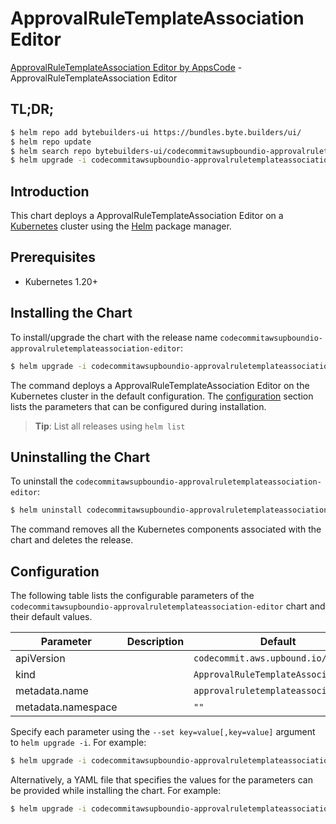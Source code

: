 # ApprovalRuleTemplateAssociation Editor

[ApprovalRuleTemplateAssociation Editor by AppsCode](https://byte.builders) - ApprovalRuleTemplateAssociation Editor

## TL;DR;

```bash
$ helm repo add bytebuilders-ui https://bundles.byte.builders/ui/
$ helm repo update
$ helm search repo bytebuilders-ui/codecommitawsupboundio-approvalruletemplateassociation-editor --version=v0.4.18
$ helm upgrade -i codecommitawsupboundio-approvalruletemplateassociation-editor bytebuilders-ui/codecommitawsupboundio-approvalruletemplateassociation-editor -n default --create-namespace --version=v0.4.18
```

## Introduction

This chart deploys a ApprovalRuleTemplateAssociation Editor on a [Kubernetes](http://kubernetes.io) cluster using the [Helm](https://helm.sh) package manager.

## Prerequisites

- Kubernetes 1.20+

## Installing the Chart

To install/upgrade the chart with the release name `codecommitawsupboundio-approvalruletemplateassociation-editor`:

```bash
$ helm upgrade -i codecommitawsupboundio-approvalruletemplateassociation-editor bytebuilders-ui/codecommitawsupboundio-approvalruletemplateassociation-editor -n default --create-namespace --version=v0.4.18
```

The command deploys a ApprovalRuleTemplateAssociation Editor on the Kubernetes cluster in the default configuration. The [configuration](#configuration) section lists the parameters that can be configured during installation.

> **Tip**: List all releases using `helm list`

## Uninstalling the Chart

To uninstall the `codecommitawsupboundio-approvalruletemplateassociation-editor`:

```bash
$ helm uninstall codecommitawsupboundio-approvalruletemplateassociation-editor -n default
```

The command removes all the Kubernetes components associated with the chart and deletes the release.

## Configuration

The following table lists the configurable parameters of the `codecommitawsupboundio-approvalruletemplateassociation-editor` chart and their default values.

|     Parameter      | Description |                    Default                     |
|--------------------|-------------|------------------------------------------------|
| apiVersion         |             | <code>codecommit.aws.upbound.io/v1beta1</code> |
| kind               |             | <code>ApprovalRuleTemplateAssociation</code>   |
| metadata.name      |             | <code>approvalruletemplateassociation</code>   |
| metadata.namespace |             | <code>""</code>                                |


Specify each parameter using the `--set key=value[,key=value]` argument to `helm upgrade -i`. For example:

```bash
$ helm upgrade -i codecommitawsupboundio-approvalruletemplateassociation-editor bytebuilders-ui/codecommitawsupboundio-approvalruletemplateassociation-editor -n default --create-namespace --version=v0.4.18 --set apiVersion=codecommit.aws.upbound.io/v1beta1
```

Alternatively, a YAML file that specifies the values for the parameters can be provided while
installing the chart. For example:

```bash
$ helm upgrade -i codecommitawsupboundio-approvalruletemplateassociation-editor bytebuilders-ui/codecommitawsupboundio-approvalruletemplateassociation-editor -n default --create-namespace --version=v0.4.18 --values values.yaml
```
